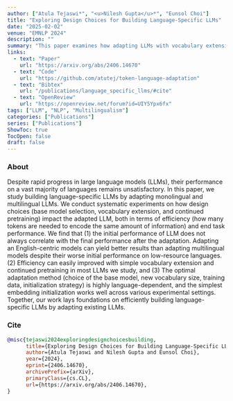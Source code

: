 ```yaml
---
author: ["Atula Tejaswi*", "<u>Nilesh Gupta</u>*", "Eunsol Choi"]
title: "Exploring Design Choices for Building Language-Specific LLMs"
date: "2025-02-02"
venue: "EMNLP 2024"
description: ""
summary: "This paper examines how adapting LLMs with vocabulary extension and pretraining improves efficiency and performance across languages"
links:
  - text: "Paper"
    url: "https://arxiv.org/abs/2406.14670"
  - text: "Code"
    url: "https://github.com/atutej/token-language-adaptation"
  - text: "Bibtex"
    url: "/publications/language_specific_llms/#cite"
  - text: "OpenReview"
    url: "https://openreview.net/forum?id=UIY5Ypx6fx"
tags: ["LLM", "NLP", "Multilingualism"]
categories: ["Publications"]
series: ["Publications"]
ShowToc: true   
TocOpen: false
draft: false
---
```


### About

Despite rapid progress in large language models (LLMs), their performance on a vast majority of languages remains unsatisfactory. In this paper, we study building language-specific LLMs by adapting monolingual and multilingual LLMs. We conduct systematic experiments on how design choices (base model selection, vocabulary extension, and continued pretraining) impact the adapted LLM, both in terms of efficiency (how many tokens are needed to encode the same amount of information) and end task performance. We find that (1) the initial performance of LLM does not always correlate with the final performance after the adaptation. Adapting an English-centric models can yield better results than adapting multilingual models despite their worse initial performance on low-resource languages. (2) Efficiency can easily improved with simple vocabulary extension and continued pretraining in most LLMs we study, and (3) The optimal adaptation method (choice of the base model, new vocabulary size, training data, initialization strategy) is highly language-dependent, and the simplest embedding initialization works well across various experimental settings. Together, our work lays foundations on efficiently building language-specific LLMs by adapting existing LLMs.

### Cite
```bib
@misc{tejaswi2024exploringdesignchoicesbuilding,
      title={Exploring Design Choices for Building Language-Specific LLMs}, 
      author={Atula Tejaswi and Nilesh Gupta and Eunsol Choi},
      year={2024},
      eprint={2406.14670},
      archivePrefix={arXiv},
      primaryClass={cs.CL},
      url={https://arxiv.org/abs/2406.14670}, 
}
```